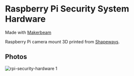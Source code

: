 # Raspberry Pi Security System Hardware

Made with [Makerbeam](http://www.makerbeam.com/)

Raspberry Pi camera mount 3D printed from [Shapeways](https://www.shapeways.com/).

## Photos

![rpi-security-hardware 1](../master/images/rpi-security-hardware-1?raw=true)
